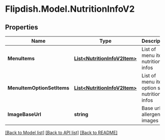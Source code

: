 # Flipdish.Model.NutritionInfoV2
## Properties

Name | Type | Description | Notes
------------ | ------------- | ------------- | -------------
**MenuItems** | [**List&lt;NutritionInfoV2Item&gt;**](NutritionInfoV2Item.md) | List of menu item nutrition infos | [optional] 
**MenuItemOptionSetItems** | [**List&lt;NutritionInfoV2Item&gt;**](NutritionInfoV2Item.md) | List of menu item option set nutrition infos | [optional] 
**ImageBaseUrl** | **string** | Base url for allergen images | [optional] 

[[Back to Model list]](../README.md#documentation-for-models) [[Back to API list]](../README.md#documentation-for-api-endpoints) [[Back to README]](../README.md)

